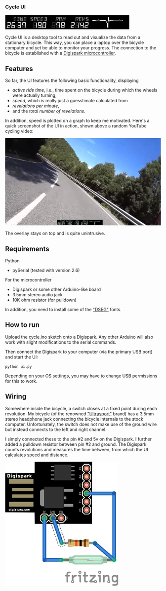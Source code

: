 ### Cycle UI

![alt text](https://github.com/imbadatgit/cycleUI/blob/master/doc/ui-cut.png "UI features")

Cycle UI is a desktop tool to read out and visualize the data from a
stationary bicycle. This way, you can place a laptop over the
bicycle computer and yet be able to monitor your progress. The
connection to the bicycle is established with a [Digispark
microcontroller](http://digistump.com/products/1).


## Features

So far, the UI features the following basic functionality, displaying

* _active ride time_, i.e., time spent on the bicycle during which the wheels were actually turning,
* _speed_, which is really just a guesstimate calculated from
* _revelations per minute_,
* and the _total number of revelations_.

In addition, speed is plotted on a graph to keep me motivated. Here's a
quick screenshot of the UI in action, shown above a random YouTube
cycling video:

![alt text](https://github.com/imbadatgit/cycleUI/blob/master/doc/in-action.png "UI in action")

The overlay stays on top and is quite unintrusive. 

## Requirements

Python

* pySerial (tested with version 2.6)

For the microcontroller

* Digispark or some other Arduino-like board
* 3.5mm stereo audio jack
* 10K ohm resistor (for pulldown)

In addition, you need to install some of the ["DSEG"](http://www.keshikan.net/fonts-e.html) fonts.

## How to run
Upload the cycle.ino sketch onto a Digispark. Any other Arduino will also work with slight modifications to the serial commands.

Then connect the Digispark to your computer (via the primary USB port) and start the UI:

    python ui.py

Depending on your OS settings, you may have to change USB permissions for this to work.

## Wiring 

Somewhere inside the bicycle, a switch closes at a fixed point during
each revolution.  My bicycle (of the renowned
["Ultrasport"](http://ultrasport.net/) brand) has a 3.5mm stereo
headphone jack connecting the bicycle internals to the stock
computer. Unfortunately, the switch does not make use of the ground wire
but instead connects to the left and right channel.

I simply connected these to the pin #2 and 5v on the Digispark. I
further added a pulldown resistor between pin #2 and ground. The
Digispark counts revolutions and measures the time between, from which
the UI calculates speed and distance. 

![alt text](https://github.com/imbadatgit/cycleUI/blob/master/doc/cycle_bb.png "Digispark cycling controller schematics")
